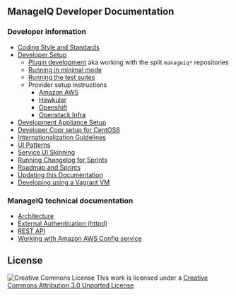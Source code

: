 ## ManageIQ Developer Documentation

### Developer information
* [Coding Style and Standards](coding_style_and_standards.md)
* [Developer Setup](developer_setup.md)
  - [Plugin development](developer_setup/plugins.md) aka working with the split `manageiq*` repositories
  - [Running in minimal mode](developer_setup/minimal_mode.md)
  - [Running the test suites](developer_setup/running_test_suites.md)
  - Provider setup instructions
    - [Amazon AWS](providers/amazon_aws_config.md)
    - [Hawkular](providers/hawkular.md)
    - [Openshift](providers/openshift.md)
    - [Openstack Infra](providers/openstack_infra_provider.md)
* [Development Appliance Setup](https://github.com/ManageIQ/manageiq-appliance-dev-setup)
* [Developer Copr setup for CentOS6](developer_copr_setup_centos6.md)
* [Internationalization Guidelines](i18n.md)
* [UI Patterns](ui/patterns.md)
* [Service UI Skinning](/service_ui/skinning.md)
* [Running Changelog for Sprints](/community/changelog/)
* [Roadmap and Sprints](https://github.com/ManageIQ/manageiq/milestones)
* [Updating this Documentation](writing_guides.md)
* [Developing using a Vagrant VM](vagrant_developer_vm.md)

### ManageIQ technical documentation
* [Architecture](architecture.md)
* [External Authentication (httpd)](external_auth.md)
* [REST API](http://manageiq.org/docs/api)
* [Working with Amazon AWS Config service](providers/amazon_aws_config.md)

## License

![Creative Commons License](http://i.creativecommons.org/l/by/3.0/88x31.png)
This work is licensed under a [Creative Commons Attribution 3.0 Unported License](http://creativecommons.org/licenses/by/3.0/deed.en_US)
